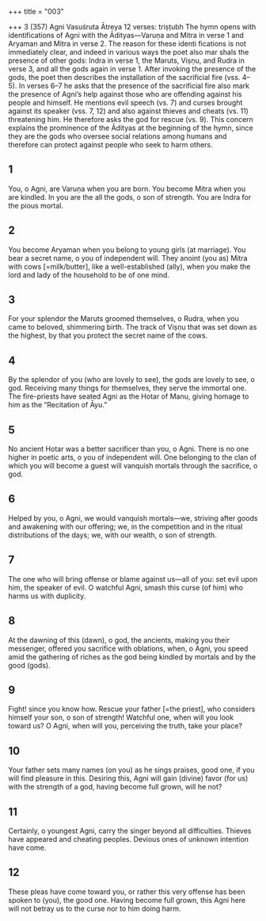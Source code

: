 +++
title = "003"

+++
3 (357) Agni
Vasuśruta Ātreya
12 verses: triṣṭubh
The hymn opens with identifications of Agni with the Ādityas—Varuṇa and  Mitra in verse 1 and Aryaman and Mitra in verse 2. The reason for these identi fications is not immediately clear, and indeed in various ways the poet also mar shals the presence of other gods: Indra in verse 1, the Maruts, Viṣṇu, and Rudra  in verse 3, and all the gods again in verse 1. After invoking the presence of the  gods, the poet then describes the installation of the sacrificial fire (vss. 4–5). In  verses 6–7 he asks that the presence of the sacrificial fire also mark the presence  of Agni’s help against those who are offending against his people and himself.  He mentions evil speech (vs. 7) and curses brought against its speaker (vss. 7,  12)  and also against thieves and cheats (vs. 11)  threatening him. He therefore  asks the god for rescue (vs. 9). This concern explains the prominence of the  Ādityas at the beginning of the hymn, since they are the gods who oversee social  relations among humans and therefore can protect against people who seek to  harm others.
## 1
You, o Agni, are Varuṇa when you are born. You become Mitra when  you are kindled.
In you are the all the gods, o son of strength. You are Indra for the pious  mortal.
## 2
You become Aryaman when you belong to young girls (at marriage). You  bear a secret name, o you of independent will. They anoint (you as) Mitra with cows [=milk/butter], like a
well-established (ally), when you make the lord and lady of the
household to be of one mind.
## 3
For your splendor the Maruts groomed themselves, o Rudra, when you  came to beloved, shimmering birth.
The track of Viṣṇu that was set down as the highest, by that you protect  the secret name of the cows.
## 4
By the splendor of you (who are lovely to see), the gods are lovely to  see, o god. Receiving many things for themselves, they serve the
immortal one.
The fire-priests have seated Agni as the Hotar of Manu, giving homage  to him as the “Recitation of Āyu.”
## 5
No ancient Hotar was a better sacrificer than you, o Agni. There is no  one higher in poetic arts, o you of independent will.
One belonging to the clan of which you will become a guest will
vanquish mortals through the sacrifice, o god.
## 6
Helped by you, o Agni, we would vanquish mortals—we, striving after  goods and awakening with our offering;
we, in the competition and in the ritual distributions of the days; we,  with our wealth, o son of strength.
## 7
The one who will bring offense or blame against us—all of you: set evil  upon him, the speaker of evil.
O watchful Agni, smash this curse (of him) who harms us with
duplicity.
## 8
At the dawning of this (dawn), o god, the ancients, making you their  messenger, offered you sacrifice with oblations,
when, o Agni, you speed amid the gathering of riches as the god being  kindled by mortals and by the good (gods).
## 9
Fight! since you know how. Rescue your father [=the priest], who  considers himself your son, o son of strength!
Watchful one, when will you look toward us? O Agni, when will you,  perceiving the truth, take your place?
## 10
Your father sets many names (on you) as he sings praises, good one, if  you will find pleasure in this.
Desiring this, Agni will gain (divine) favor (for us) with the strength of  a god, having become full grown, will he not?
## 11
Certainly, o youngest Agni, carry the singer beyond all difficulties. Thieves have appeared and cheating peoples. Devious ones of unknown  intention have come.
## 12
These pleas have come toward you, or rather this very offense has been  spoken to (you), the good one.
Having become full grown, this Agni here will not betray us to the curse  nor to him doing harm.
